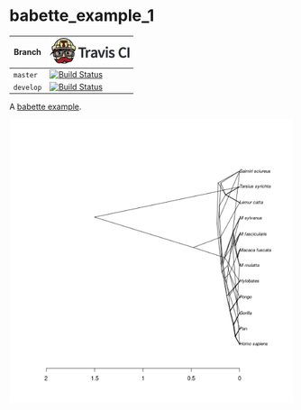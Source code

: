 # babette_example_1

Branch   |[![Travis CI logo](pics/TravisCI.png)](https://travis-ci.org)
---------|--------------------------------------------------------------------------------------------------------------------------------------------------------
`master` |[![Build Status](https://travis-ci.org/richelbilderbeek/babette_example_1.svg?branch=master)](https://travis-ci.org/richelbilderbeek/babette_example_1)
`develop`|[![Build Status](https://travis-ci.org/richelbilderbeek/babette_example_1.svg?branch=develop)](https://travis-ci.org/richelbilderbeek/babette_example_1)

A [babette example](https://github.com/richelbilderbeek/babette_examples).

![](result.png)
